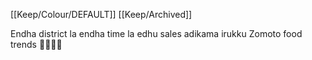 [[Keep/Colour/DEFAULT]] [[Keep/Archived]] 


Endha district la endha time la edhu sales adikama irukku Zomoto food trends 🥞🍳🥚🍔
